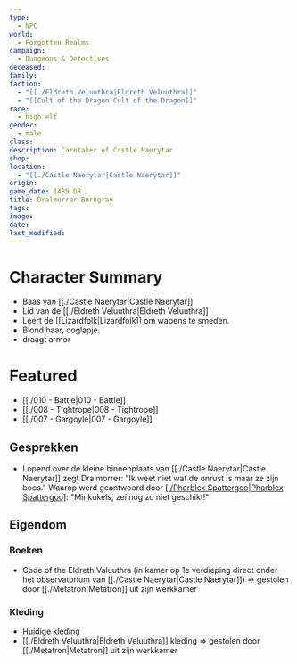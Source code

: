```yaml
---
type:
  - NPC
world:
  - Forgotten Realms
campaign:
  - Dungeons & Detectives
deceased: 
family: 
faction:
  - "[[./Eldreth Veluuthra|Eldreth Veluuthra]]"
  - "[[Cult of the Dragon|Cult of the Dragon]]"
race:
  - high elf
gender:
  - male
class: 
description: Caretaker of Castle Naerytar
shop: 
location:
  - "[[./Castle Naerytar|Castle Naerytar]]"
origin: 
game_date: 1489 DR
title: Dralmorrer Borngray
tags: 
image: 
date: 
last_modified: 
---
```

# Character Summary
- Baas van [[./Castle Naerytar|Castle Naerytar]]
- Lid van de [[./Eldreth Veluuthra|Eldreth Veluuthra]]
- Leert de [[Lizardfolk|Lizardfolk]] om wapens te smeden.
- Blond haar, ooglapje.
- draagt armor
# Featured
- [[./010 - Battle|010 - Battle]]
- [[./008 - Tightrope|008 - Tightrope]]
- [[./007 - Gargoyle|007 - Gargoyle]]

## Gesprekken
* Lopend over de kleine binnenplaats van [[./Castle Naerytar|Castle Naerytar]] zegt Dralmorrer: 
  "Ik weet niet wat de onrust is maar ze zijn boos." 
  Waarop werd geantwoord door [[./Pharblex Spattergoo|Pharblex Spattergoo]](?): 
  "Minkukels, zei nog zo niet geschikt!"

## Eigendom
### Boeken
- Code of the Eldreth Valuuthra (in kamer op 1e verdieping direct onder het observatorium van [[./Castle Naerytar|Castle Naerytar]]) => gestolen door [[./Metatron|Metatron]] uit zijn werkkamer
### Kleding 
- Huidige kleding
- [[./Eldreth Veluuthra|Eldreth Veluuthra]] kleding => gestolen door [[./Metatron|Metatron]] uit zijn werkkamer

